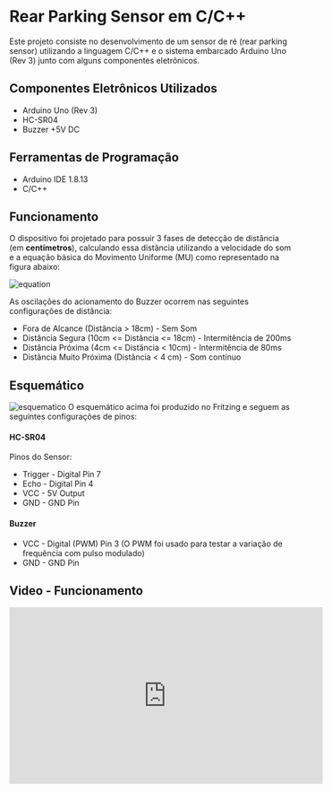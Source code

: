 # Rear Parking Sensor em C/C++ 
Este projeto consiste no desenvolvimento de um sensor de ré (rear parking sensor) utilizando a linguagem C/C++ e o sistema embarcado Arduino Uno (Rev 3) junto com alguns componentes eletrônicos.

## Componentes Eletrônicos Utilizados
 - Arduino Uno (Rev 3)
 - HC-SR04
 - Buzzer +5V DC

## Ferramentas de Programação
- Arduino IDE 1.8.13
- C/C++

## Funcionamento
O dispositivo foi projetado para possuir 3 fases de detecção de distância (em **centímetros**), calculando essa distância utilizando a velocidade do som e a equação básica do Movimento Uniforme (MU) como representado na figura abaixo:

![equation](https://snipboard.io/3cFjbu.jpg?style=centerme "Equacionamento da onda sonora e captação do sensor")

As oscilações do acionamento do Buzzer ocorrem nas seguintes configurações de distância:
- Fora de Alcance (Distância > 18cm) - Sem Som
- Distância Segura (10cm <= Distância <= 18cm) - Intermitência de 200ms
- Distância Próxima (4cm <= Distância < 10cm) - Intermitência de 80ms
- Distância Muito Próxima (Distância < 4 cm) - Som contínuo 

## Esquemático

![esquematico](https://i.imgur.com/cKMUXRl.png "Esquemático de Implementação do Circuito")
O esquemático acima foi produzido no Fritzing e seguem as seguintes configurações de pinos:

#### HC-SR04
Pinos do Sensor:
- Trigger - Digital Pin 7
- Echo - Digital Pin 4
- VCC - 5V Output
- GND - GND Pin
#### Buzzer
- VCC - Digital (PWM) Pin 3 (O PWM foi usado para testar a variação de frequência com pulso modulado)
- GND - GND Pin

## Video - Funcionamento

<div align="center">
	<iframe width="560" height="315" src="https://www.youtube.com/embed/bdTQDP5m7C0" frameborder="0" allow="accelerometer; autoplay; encrypted-media; gyroscope; picture-in-picture" allowfullscreen></iframe>
</div>
